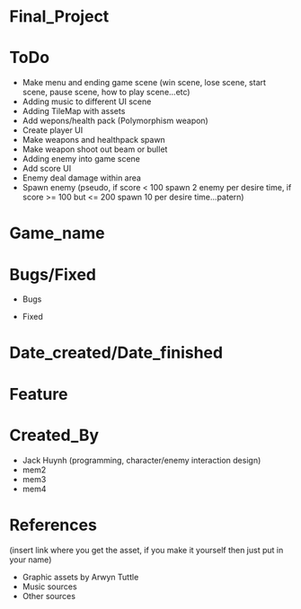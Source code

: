 # Final_Project 

# ToDo
- Make menu and ending game scene (win scene, lose scene, start scene, pause scene, how to play scene...etc)
- Adding music to different UI scene
- Adding TileMap with assets
- Add wepons/health pack (Polymorphism weapon)
- Create player UI 
- Make weapons and healthpack spawn 
- Make weapon shoot out beam or bullet
- Adding enemy into game scene
- Add score UI
- Enemy deal damage within area
- Spawn enemy (pseudo, if score < 100 spawn 2 enemy per desire time, if score >= 100 but <= 200 spawn 10 per desire time...patern)



# Game_name

# Bugs/Fixed
- Bugs

- Fixed

# Date_created/Date_finished

# Feature

# Created_By
- Jack Huynh (programming, character/enemy interaction design)
- mem2
- mem3
- mem4


# References
(insert link where you get the asset, if you make it yourself then just put in your name)

- Graphic assets by Arwyn Tuttle 
- Music sources 
- Other sources 
